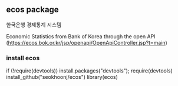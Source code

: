 ecos package
---

한국은행 경제통계 시스템  

Economic Statistics from Bank of Korea through the open API  
(https://ecos.bok.or.kr/jsp/openapi/OpenApiController.jsp?t=main)

### install ecos
if (!require(devtools)) install.packages("devtools"); require(devtools)
install_github("seokhoonj/ecos")
library(ecos)
